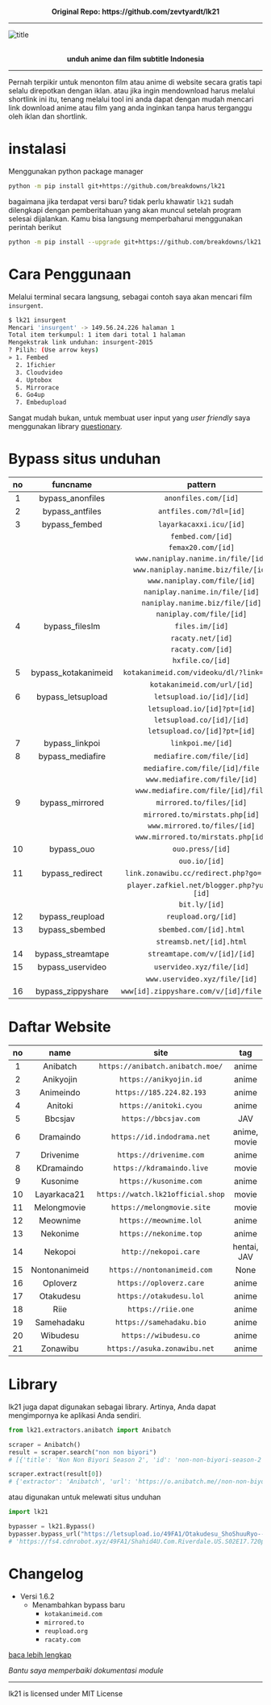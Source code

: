 <br/>
<div align="center">
<strong> Original Repo: https://github.com/zevtyardt/lk21 </strong>
</div>

-------

![title](https://drive.google.com/uc?export=view&id=1kNTbXCojFechk1MKt1BPwVwoOWqE3kUW)

<br/>
<div align="center">
<strong> unduh anime dan film subtitle Indonesia </strong>
</div>

-------

Pernah terpikir untuk menonton film atau anime di website secara gratis tapi selalu direpotkan dengan iklan. atau jika ingin mendownload harus melalui shortlink ini itu, tenang melalui tool ini anda dapat dengan mudah mencari link download anime atau film yang anda inginkan tanpa harus terganggu oleh iklan dan shortlink.

# instalasi
Menggunakan python package manager
```bash
python -m pip install git+https://github.com/breakdowns/lk21
```

bagaimana jika terdapat versi baru? tidak perlu khawatir `lk21` sudah dilengkapi dengan pemberitahuan yang akan muncul setelah program selesai dijalankan. Kamu bisa langsung memperbaharui menggunakan perintah berikut
```bash
python -m pip install --upgrade git+https://github.com/breakdowns/lk21
```

# Cara Penggunaan
Melalui terminal secara langsung, sebagai contoh saya akan mencari film `insurgent`.

```bash
$ lk21 insurgent
Mencari 'insurgent' -> 149.56.24.226 halaman 1
Total item terkumpul: 1 item dari total 1 halaman
Mengekstrak link unduhan: insurgent-2015
? Pilih: (Use arrow keys)
» 1. Fembed
  2. 1fichier
  3. Cloudvideo
  4. Uptobox
  5. Mirrorace
  6. Go4up
  7. Embedupload
```

Sangat mudah bukan, untuk membuat user input yang <i>user friendly</i> saya menggunakan library [questionary](https://pypi.org/project/questionary).

# Bypass situs unduhan
| no | funcname | pattern |
|:---:|:---:|:---:|
| 1 | bypass_anonfiles | `anonfiles.com/[id]` |
| 2 | bypass_antfiles | `antfiles.com/?dl=[id]` |
| 3 | bypass_fembed | `layarkacaxxi.icu/[id]` |
|  |  | `fembed.com/[id]` |
|  |  | `femax20.com/[id]` |
|  |  | `www.naniplay.nanime.in/file/[id]` |
|  |  | `www.naniplay.nanime.biz/file/[id]` |
|  |  | `www.naniplay.com/file/[id]` |
|  |  | `naniplay.nanime.in/file/[id]` |
|  |  | `naniplay.nanime.biz/file/[id]` |
|  |  | `naniplay.com/file/[id]` |
| 4 | bypass_filesIm | `files.im/[id]` |
|  |  | `racaty.net/[id]` |
|  |  | `racaty.com/[id]` |
|  |  | `hxfile.co/[id]` |
| 5 | bypass_kotakanimeid | `kotakanimeid.com/videoku/dl/?link=[id]` |
|  |  | `kotakanimeid.com/url/[id]` |
| 6 | bypass_letsupload | `letsupload.io/[id]/[id]` |
|  |  | `letsupload.io/[id]?pt=[id]` |
|  |  | `letsupload.co/[id]/[id]` |
|  |  | `letsupload.co/[id]?pt=[id]` |
| 7 | bypass_linkpoi | `linkpoi.me/[id]` |
| 8 | bypass_mediafire | `mediafire.com/file/[id]` |
|  |  | `mediafire.com/file/[id]/file` |
|  |  | `www.mediafire.com/file/[id]` |
|  |  | `www.mediafire.com/file/[id]/file` |
| 9 | bypass_mirrored | `mirrored.to/files/[id]` |
|  |  | `mirrored.to/mirstats.php[id]` |
|  |  | `www.mirrored.to/files/[id]` |
|  |  | `www.mirrored.to/mirstats.php[id]` |
| 10 | bypass_ouo | `ouo.press/[id]` |
|  |  | `ouo.io/[id]` |
| 11 | bypass_redirect | `link.zonawibu.cc/redirect.php?go=[id]` |
|  |  | `player.zafkiel.net/blogger.php?yuzu=[id]` |
|  |  | `bit.ly/[id]` |
| 12 | bypass_reupload | `reupload.org/[id]` |
| 13 | bypass_sbembed | `sbembed.com/[id].html` |
|  |  | `streamsb.net/[id].html` |
| 14 | bypass_streamtape | `streamtape.com/v/[id]/[id]` |
| 15 | bypass_uservideo | `uservideo.xyz/file/[id]` |
|  |  | `www.uservideo.xyz/file/[id]` |
| 16 | bypass_zippyshare | `www[id].zippyshare.com/v/[id]/file.html` |

# Daftar Website
| no | name | site | tag | import |
|:---:|:---:|:---:|:---:|:---:|
| 1 | Anibatch | `https://anibatch.anibatch.moe/` | anime | `lk21.extractors.anibatch.Anibatch` |
| 2 | Anikyojin | `https://anikyojin.id` | anime | `lk21.extractors.anikyojin.Anikyojin` |
| 3 | Animeindo | `https://185.224.82.193` | anime | `lk21.extractors.animeindo.Animeindo` |
| 4 | Anitoki | `https://anitoki.cyou` | anime | `lk21.extractors.anitoki.Anitoki` |
| 5 | Bbcsjav | `https://bbcsjav.com` | JAV | `lk21.extractors.bbcsjav.Bbcsjav` |
| 6 | Dramaindo | `https://id.indodrama.net` | anime, movie | `lk21.extractors.dramaindo.Dramaindo` |
| 7 | Drivenime | `https://drivenime.com` | anime | `lk21.extractors.drivenime.Drivenime` |
| 8 | KDramaindo | `https://kdramaindo.live` | movie | `lk21.extractors.kdramaindo.KDramaindo` |
| 9 | Kusonime | `https://kusonime.com` | anime | `lk21.extractors.kusonime.Kusonime` |
| 10 | Layarkaca21 | `https://watch.lk21official.shop` | movie | `lk21.extractors.layarkaca21.Layarkaca21` |
| 11 | Melongmovie | `https://melongmovie.site` | movie | `lk21.extractors.melongmovie.Melongmovie` |
| 12 | Meownime | `https://meownime.lol` | anime | `lk21.extractors.meownime.Meownime` |
| 13 | Nekonime | `https://nekonime.top` | anime | `lk21.extractors.nekonime.Nekonime` |
| 14 | Nekopoi | `http://nekopoi.care` | hentai, JAV | `lk21.extractors.nekopoi.Nekopoi` |
| 15 | Nontonanimeid | `https://nontonanimeid.com` | None | `lk21.extractors.nontonanimeid.Nontonanimeid` |
| 16 | Oploverz | `https://oploverz.care` | anime | `lk21.extractors.oploverz.Oploverz` |
| 17 | Otakudesu | `https://otakudesu.lol` | anime | `lk21.extractors.otakudesu.Otakudesu` |
| 18 | Riie | `https://riie.one` | anime | `lk21.extractors.riie.Riie` |
| 19 | Samehadaku | `https://samehadaku.bio` | anime | `lk21.extractors.samehadaku.Samehadaku` |
| 20 | Wibudesu | `https://wibudesu.co` | anime | `lk21.extractors.wibudesu.Wibudesu` |
| 21 | Zonawibu | `https://asuka.zonawibu.net` | anime | `lk21.extractors.zonawibu.Zonawibu` |

# Library
lk21 juga dapat digunakan sebagai library. Artinya, Anda dapat mengimpornya ke aplikasi Anda sendiri.

```python
from lk21.extractors.anibatch import Anibatch

scraper = Anibatch()
result = scraper.search("non non biyori")
# [{'title': 'Non Non Biyori Season 2', 'id': 'non-non-biyori-season-2'}, {'title': 'Non Non Biyori Movie: Vacation BD', 'id': 'non-non-biyori-movie-vacation-bd'}, {'title': 'Non Non Biyori Season 1', 'id': 'non-non-biyori-season-1'}]

scraper.extract(result[0])
# {'extractor': 'Anibatch', 'url': 'https://o.anibatch.me//non-non-biyori-season-2', 'host': 'https://o.anibatch.me/', 'id': 'non-non-biyori-season-2', 'metadata': {'image': 'https://o.anibatch.me/wp-content/uploads/2020/09/Non-Non-Biyori-S2-min-750x410.jpg', 'judul': 'Non Non Biyori Season 2', 'judul_alternatif': 'Non Non Biyori Repeat', 'tipe': 'TV', 'status': 'Finished Airing', 'musim': 'Summer 2015', 'studio': 'Silver Link.', 'genre': ['Comedy', 'School', 'Seinen', 'Slice of Life'], 'durasi': '23 min. per ep.', 'score': '8.19', 'sinopsis': 'Jauh dari hiruk pikuk kehidupan perkotaan, dan hanya dengan satu toko permen dan rute bus untuk namanya, pedesaan Asahigaoka jelas bukan tempat untuk semua orang. Meski demikian, anak-anak desa masih bisa dengan ceria menghabiskan hari-harinya menjelajahi dan bersenang-senang di alam liar di sekitar mereka. Salah satu anak tersebut, Renge Miyauchi, yang termuda dari grup, menantikan upacara masuk tahun ajaran mendatang, menandakan dia masuk ke kelas satu dan awal kehidupan sekolah dasarnya. Menghadiri satu-satunya sekolah di kota, Renge dan teman-temannya, siswa kelas tujuh Natsumi Koshigaya dan saudara perempuan kelas delapannya Komari, memanfaatkan gaya hidup pedesaan mereka, bermain dan belajar setiap hari.'}, 'download': [{'key': 'Season 2 — Non Non Biyori BD Batch AniBatch', 'value': [{'key': '720p', 'value': [{'key': 'Google Drive', 'value': 'https://drive.google.com/file/d/1HAxvReTEhUw7lbFNmXxzvzsR-O2zdplW/view?usp=sharing'}, {'key': 'Google Sharer', 'value': 'https://acefile.co/f/25305243/meownime-moe_nn_byori_s2_-_720p-rar'}, {'key': 'Files.im', 'value': 'https://files.im/dle2y6gptyqf'}, {'key': 'Uptobox', 'value': 'https://uptobox.com/ag4cr12mon1u'}]}]}]}
```

atau digunakan untuk melewati situs unduhan

```python
import lk21

bypasser = lk21.Bypass()
bypasser.bypass_url("https://letsupload.io/49FA1/Otakudesu_ShoShuuRyo--09_360p.mp4")
# 'https://fs4.cdnrobot.xyz/49FA1/Shahid4U.Com.Riverdale.US.S02E17.720p.BluRay.mp4?download_token=191b7c96508b510fbfb7ac8ddb6a33d906fd473d0c00274a3f861407f4171130'
```

# Changelog
- Versi 1.6.2
  - Menambahkan bypass baru
    - `kotakanimeid.com`
    - `mirrored.to`
    - `reupload.org`
    - `racaty.com`

<a href="/CHANGELOG.md">baca lebih lengkap</a>

<i> Bantu saya memperbaiki dokumentasi module </i>

-------

lk21 is licensed under MIT License
